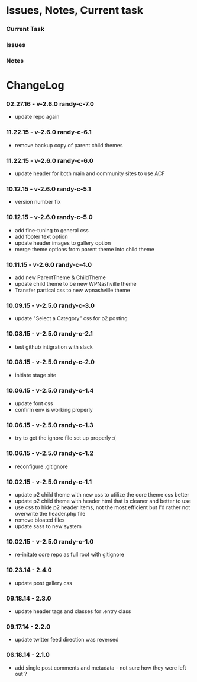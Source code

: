 Issues, Notes, Current task
====================

### Current Task

### Issues

### Notes

ChangeLog
====================

### 02.27.16 - v-2.6.0 randy-c-7.0
- update repo again

### 11.22.15 - v-2.6.0 randy-c-6.1
- remove backup copy of parent child themes

### 11.22.15 - v-2.6.0 randy-c-6.0
- update header for both main and community sites to use ACF

### 10.12.15 - v-2.6.0 randy-c-5.1
- version number fix

### 10.12.15 - v-2.6.0 randy-c-5.0
- add fine-tuning to general css
- add footer text option
- update header images to gallery option
- merge theme options from parent theme into child theme

### 10.11.15 - v-2.6.0 randy-c-4.0
- add new ParentTheme & ChildTheme
- update child theme to be new WPNashville theme
- Transfer partical css to new wpnashville theme

### 10.09.15 - v-2.5.0 randy-c-3.0
- update "Select a Category" css for p2 posting

### 10.08.15 - v-2.5.0 randy-c-2.1
- test github intigration with slack

### 10.08.15 - v-2.5.0 randy-c-2.0
- initiate stage site

### 10.06.15 - v-2.5.0 randy-c-1.4
- update font css
- confirm env is working properly

### 10.06.15 - v-2.5.0 randy-c-1.3
- try to get the ignore file set up properly :(

### 10.06.15 - v-2.5.0 randy-c-1.2
- reconfigure .gitignore

### 10.02.15 - v-2.5.0 randy-c-1.1
- update p2 child theme with new css to utilize the core theme css better
- update p2 child theme with header html that is cleaner and better to use
- use css to hide p2 header items, not the most efficient but I'd rather not overwrite the header.php file
- remove bloated files
- update sass to new system

### 10.02.15 - v-2.5.0 randy-c-1.0
- re-initate core repo as full root with gitignore

### 10.23.14 - 2.4.0
- update post gallery css

### 09.18.14 - 2.3.0
- update header tags and classes for .entry class

### 09.17.14 - 2.2.0
- update twitter feed direction was reversed

### 06.18.14 - 2.1.0
- add single post comments and metadata - not sure how they were left out ?
